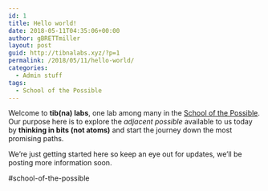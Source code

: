 ```yaml
---
id: 1
title: Hello world!
date: 2018-05-11T04:35:06+00:00
author: gBRETTmiller
layout: post
guid: http://tibnalabs.xyz/?p=1
permalink: /2018/05/11/hello-world/
categories:
  - Admin stuff
tags:
  - School of the Possible
---
```

Welcome to **tib(na) labs**, one lab among many in the [School of the Possible](https://medium.com/school-of-the-possible). Our purpose here is to explore the _adjacent possible_ available to us today by **thinking in bits (not atoms)** and start the journey down the most promising paths.

We’re just getting started here so keep an eye out for updates, we’ll be posting more information soon.

<p class="o2-appended-tags">
  #school-of-the-possible
</p>